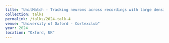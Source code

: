 ```yaml
---
title: "UnitMatch - Tracking neurons across recordings with large density probes"
collection: talks
permalink: /talks/2024-talk-4
venue: "University of Oxford - Cortexclub"
year: 2024
location: "Oxford, UK"
---
```


